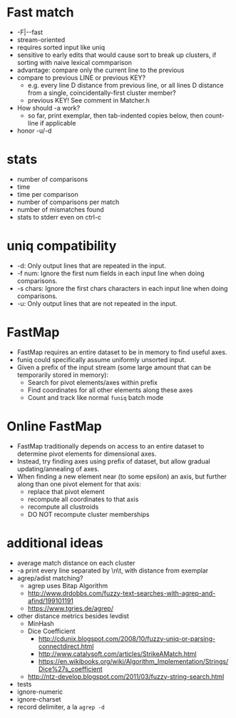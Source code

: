 # Fast match
* -F|--fast
* stream-oriented
* requires sorted input like uniq
* sensitive to early edits that would cause sort to break up clusters, if sorting with naive
  lexical commparison
* advantage: compare only the current line to the previous
* compare to previous LINE or previous KEY?
  * e.g. every line D distance from previous line, or all lines D distance from a single,
    coincidentally-first cluster member?
  * previous KEY! See comment in Matcher.h
* How should -a work?
  * so far, print exemplar, then tab-indented copies below, then count-line if applicable
* honor -u/-d

# stats
* number of comparisons
* time
* time per comparison
* number of comparisons per match
* number of mismatches found
* stats to stderr even on ctrl-c

# uniq compatibility
* -d: Only output lines that are repeated in the input.
* -f num: Ignore the first num fields in each input line when doing comparisons.
* -s chars: Ignore the first chars characters in each input line when doing comparisons.
* -u: Only output lines that are not repeated in the input.

# FastMap
* FastMap requires an entire dataset to be in memory to find useful axes.
* funiq could specifically assume uniformly unsorted input.
* Given a prefix of the input stream (some large amount that can be temporarily stored in memory):
  * Search for pivot elements/axes within prefix
  * Find coordinates for all other elements along these axes
  * Count and track like normal `funiq` batch mode

# Online FastMap
* FastMap traditionally depends on access to an entire dataset to determine pivot elements for dimensional axes.
* Instead, try finding axes using prefix of dataset, but allow gradual updating/annealing of axes.
* When finding a new element near (to some epsilon) an axis, but further along than one pivot element for that axis:
  * replace that pivot element
  * recompute all coordinates to that axis
  * recompute all clustroids
  * DO NOT recompute cluster memberships

# additional ideas
* average match distance on each cluster
* -a print every line separated by \n\t, with distance from exemplar
* agrep/adist matching?
  * agrep uses Bitap Algorithm
  * http://www.drdobbs.com/fuzzy-text-searches-with-agrep-and-afind/199101191
  * https://www.tgries.de/agrep/
* other distance metrics besides levdist
  * MinHash
  * Dice Coefficient
    * http://cdunix.blogspot.com/2008/10/fuzzy-uniq-or-parsing-connectdirect.html
    * http://www.catalysoft.com/articles/StrikeAMatch.html
    * https://en.wikibooks.org/wiki/Algorithm_Implementation/Strings/Dice%27s_coefficient
  * http://ntz-develop.blogspot.com/2011/03/fuzzy-string-search.html
* tests
* ignore-numeric
* ignore-charset
* record delimiter, a la `agrep -d`